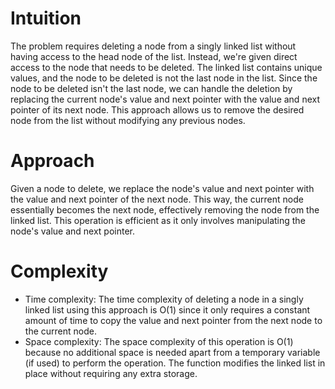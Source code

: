 # Intuition
The problem requires deleting a node from a singly linked list without having access to the head node of the list. Instead, we're given direct access to the node that needs to be deleted. The linked list contains unique values, and the node to be deleted is not the last node in the list. Since the node to be deleted isn't the last node, we can handle the deletion by replacing the current node's value and next pointer with the value and next pointer of its next node. This approach allows us to remove the desired node from the list without modifying any previous nodes.

# Approach
Given a node to delete, we replace the node's value and next pointer with the value and next pointer of the next node. This way, the current node essentially becomes the next node, effectively removing the node from the linked list. This operation is efficient as it only involves manipulating the node's value and next pointer.

# Complexity
- Time complexity:
The time complexity of deleting a node in a singly linked list using this approach is O(1) since it only requires a constant amount of time to copy the value and next pointer from the next node to the current node.
- Space complexity:
The space complexity of this operation is O(1) because no additional space is needed apart from a temporary variable (if used) to perform the operation. The function modifies the linked list in place without requiring any extra storage.
